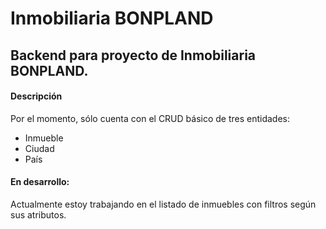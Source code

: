 # Inmobiliaria BONPLAND
## Backend para proyecto de Inmobiliaria BONPLAND.
#### Descripción
Por el momento, sólo cuenta con el CRUD básico de tres entidades:
- Inmueble
- Ciudad
- País
#### En desarrollo:
Actualmente estoy trabajando en el listado de inmuebles con filtros según sus atributos.

